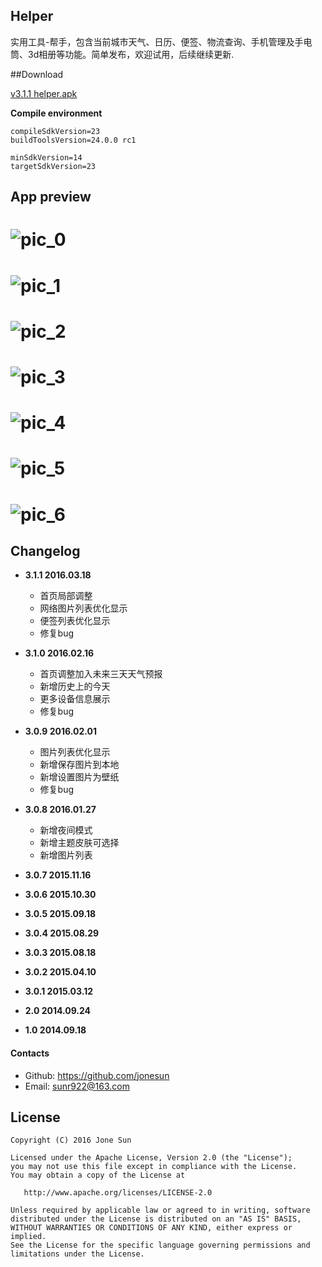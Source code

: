 Helper
----------
实用工具-帮手，包含当前城市天气、日历、便签、物流查询、手机管理及手电筒、3d相册等功能。简单发布，欢迎试用，后续继续更新.

##Download

[v3.1.1 helper.apk](https://github.com/jonesun/Helper/blob/master/apk/helper.apk?raw=true)

**Compile environment**

```
compileSdkVersion=23
buildToolsVersion=24.0.0 rc1

minSdkVersion=14
targetSdkVersion=23
```


## App preview
![pic_0](https://raw.githubusercontent.com/jonesun/Helper/master/screenshots/0.png)
======
![pic_1](https://raw.githubusercontent.com/jonesun/Helper/master/screenshots/1.png)
======
![pic_2](https://raw.githubusercontent.com/jonesun/Helper/master/screenshots/2.png)
======
![pic_3](https://raw.githubusercontent.com/jonesun/Helper/master/screenshots/3.png)
======
![pic_4](https://raw.githubusercontent.com/jonesun/Helper/master/screenshots/4.png)
======
![pic_5](https://raw.githubusercontent.com/jonesun/Helper/master/screenshots/5.png)
======
![pic_6](https://raw.githubusercontent.com/jonesun/Helper/master/screenshots/6.png)
======

## Changelog
* **3.1.1 2016.03.18**
    * 首页局部调整
    * 网络图片列表优化显示
    * 便签列表优化显示
    * 修复bug

* **3.1.0 2016.02.16**
    * 首页调整加入未来三天天气预报
    * 新增历史上的今天
    * 更多设备信息展示
    * 修复bug
    
* **3.0.9 2016.02.01**
    * 图片列表优化显示
    * 新增保存图片到本地
    * 新增设置图片为壁纸
    * 修复bug
    
* **3.0.8 2016.01.27**
    * 新增夜间模式
    * 新增主题皮肤可选择
    * 新增图片列表

* **3.0.7 2015.11.16**
    
* **3.0.6 2015.10.30**

* **3.0.5 2015.09.18**

* **3.0.4 2015.08.29**

* **3.0.3 2015.08.18**

* **3.0.2 2015.04.10**

* **3.0.1 2015.03.12**

* **2.0 2014.09.24**

* **1.0 2014.09.18**

#### Contacts

* Github: <https://github.com/jonesun>
* Email: [sunr922@163.com](mailto:sunr922@163.com)

## License


    Copyright (C) 2016 Jone Sun

    Licensed under the Apache License, Version 2.0 (the "License");
    you may not use this file except in compliance with the License.
    You may obtain a copy of the License at

       http://www.apache.org/licenses/LICENSE-2.0

    Unless required by applicable law or agreed to in writing, software
    distributed under the License is distributed on an "AS IS" BASIS,
    WITHOUT WARRANTIES OR CONDITIONS OF ANY KIND, either express or implied.
    See the License for the specific language governing permissions and
    limitations under the License.

